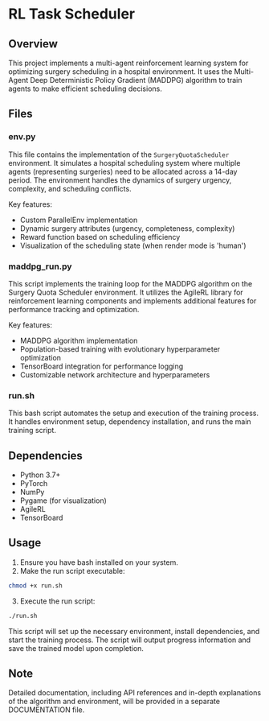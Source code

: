 # RL Task Scheduler

## Overview

This project implements a multi-agent reinforcement learning system for optimizing surgery scheduling in a hospital environment. It uses the Multi-Agent Deep Deterministic Policy Gradient (MADDPG) algorithm to train agents to make efficient scheduling decisions.

## Files

### env.py

This file contains the implementation of the `SurgeryQuotaScheduler` environment. It simulates a hospital scheduling system where multiple agents (representing surgeries) need to be allocated across a 14-day period. The environment handles the dynamics of surgery urgency, complexity, and scheduling conflicts.

Key features:
- Custom ParallelEnv implementation
- Dynamic surgery attributes (urgency, completeness, complexity)
- Reward function based on scheduling efficiency
- Visualization of the scheduling state (when render mode is 'human')

### maddpg_run.py

This script implements the training loop for the MADDPG algorithm on the Surgery Quota Scheduler environment. It utilizes the AgileRL library for reinforcement learning components and implements additional features for performance tracking and optimization.

Key features:
- MADDPG algorithm implementation
- Population-based training with evolutionary hyperparameter optimization
- TensorBoard integration for performance logging
- Customizable network architecture and hyperparameters

### run.sh

This bash script automates the setup and execution of the training process. It handles environment setup, dependency installation, and runs the main training script.

## Dependencies

- Python 3.7+
- PyTorch
- NumPy
- Pygame (for visualization)
- AgileRL
- TensorBoard

## Usage

1. Ensure you have bash installed on your system.
2. Make the run script executable:

```bash
chmod +x run.sh
```

3. Execute the run script:

```bash
./run.sh
```

This script will set up the necessary environment, install dependencies, and start the training process. The script will output progress information and save the trained model upon completion.

## Note

Detailed documentation, including API references and in-depth explanations of the algorithm and environment, will be provided in a separate DOCUMENTATION file.
